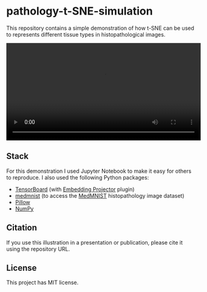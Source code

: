# pathology-t-SNE-simulation

This repository contains a simple demonstration of how t-SNE can be used to 
represents different tissue types in histopathological images.

<video controls src="assets/t-sne-simulation-pathology.mp4" title="t-SNE" width=512></video>

## Stack

For this demonstration I used Jupyter Notebook to make it easy for others to reproduce.
I also used the following Python packages:
* [TensorBoard](https://pypi.org/project/tensorboard/) (with [Embedding Projector](https://www.tensorflow.org/tensorboard/tensorboard_projector_plugin) plugin)
* [medmnist](https://pypi.org/project/medmnist/) (to access the [MedMNIST](https://medmnist.com) histopathology image dataset)
* [Pillow](https://pypi.org/project/pillow/)
* [NumPy](https://pypi.org/project/numpy/)

## Citation

If you use this illustration in a presentation or publication, please cite it using the repository URL.

## License

This project has MIT license.
